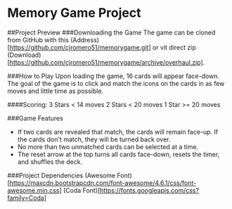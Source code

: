 # Memory Game Project

##Project Preview
###Downloading the Game
The game can be cloned from GitHub with this (Address)[https://github.com/cjromero51/memorygame.git] or vit direct zip (Download)[https://github.com/cjromero51/memorygame/archive/overhaul.zip].

###How to Play
Upon loading the game, 16 cards will appear face-down.  The goal of the game is to click and match the icons on the cards in as few moves and little time as possible.  

####Scoring:
3 Stars < 14 moves
2 Stars < 20 moves
1 Star >= 20 moves

###Game Features
 - If two cards are revealed that match, the cards will remain face-up.  If the cards don't match, they will be turned back over.
 - No more than two unmatched cards can be selected at a time.
 - The reset arrow at the top turns all cards face-down, resets the timer, and shuffles the deck.

###Project Dependencies
(Awesome Font)[https://maxcdn.bootstrapcdn.com/font-awesome/4.6.1/css/font-awesome.min.css]
(Coda Font)[https://fonts.googleapis.com/css?family=Coda]